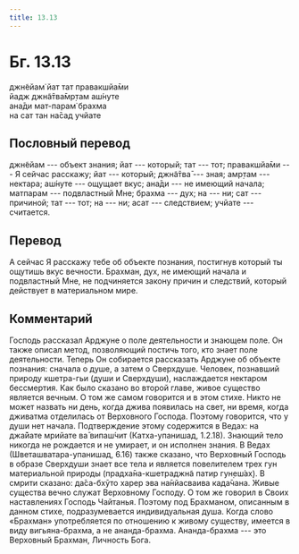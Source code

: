 ```yaml
---
title: 13.13
---
```


# Бг. 13.13
джн̃ейам̇ йат тат правакшйа̄ми<br/>
йадж джн̃а̄тва̄мр̣там аш́нуте<br/>
ана̄ди мат-парам̇ брахма<br/>
на сат тан на̄сад учйате
## Пословный перевод

джн̃ейам --- объект знания; йат --- который; тат --- тот; правакшйа̄ми ---
Я сейчас расскажу; йат --- который; джн̃а̄тва̄ --- зная; амр̣там ---
нектара; аш́нуте --- ощущает вкус; ана̄ди --- не имеющий начала; матпарам
--- подвластный Мне; брахма --- дух; на --- ни; сат --- причиной; тат
--- тот; на --- ни; асат --- следствием; учйате --- считается.

## Перевод

А сейчас Я расскажу тебе об объекте познания, постигнув который ты
ощутишь вкус вечности. Брахман, дух, не имеющий начала и подвластный
Мне, не подчиняется закону причин и следствий, который действует в
материальном мире.

## Комментарий

Господь рассказал Арджуне о поле деятельности и знающем поле. Он также
описал метод, позволяющий постичь того, кто знает поле деятельности.
Теперь Он собирается рассказать Арджуне об объекте познания: сначала о
душе, а затем о Сверхдуше. Человек, познавший природу кшетра-гьи (души и
Сверхдуши), наслаждается нектаром бессмертия. Как было сказано во второй
главе, живое существо является вечным. О том же самом говорится и в этом
стихе. Никто не может назвать ни день, когда джива появилась на свет, ни
время, когда дживатма отделилась от Верховного Господа. Поэтому
говорится, что у души нет начала. Подтверждение этому содержится в
Ведах: на джа̄йате мрийате ва̄ випаш́чит (Катха-упанишад, 1.2.18). Знающий
тело никогда не рождается и не умирает, и он исполнен знания. В Ведах
(Шветашватара-упанишад, 6.16) также сказано, что Верховный Господь в
образе Сверхдуши знает все тела и является повелителем трех гун
материальной природы (прадха̄на-кшетраджн̃а патир гун̣еш́ах̣). В смрити
сказано: да̄са-бхӯто харер эва на̄нйасваива када̄чана. Живые существа вечно
служат Верховному Господу. О том же говорил в Своих наставлениях Господь
Чайтанья. Поэтому под Брахманом, описанным в данном стихе,
подразумевается индивидуальная душа. Когда слово «Брахман» употребляется
по отношению к живому существу, имеется в виду вигьяна-брахма, а не
ананда-брахма. Ананда-брахма --- это Верховный Брахман, Личность Бога.
